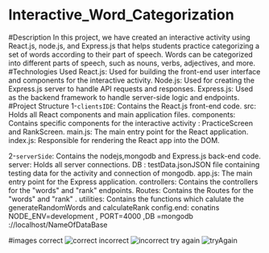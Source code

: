 # Interactive_Word_Categorization
#Description
In this project, we have created an interactive activity using React.js, node.js, and Express.js that helps students practice categorizing a set of words according to their part of speech. Words can be categorized into different parts of speech, such as nouns, verbs, adjectives, and more.
#Technologies Used
React.js: Used for building the front-end user interface and components for the interactive activity.
Node.js: Used for creating the Express.js server to handle API requests and responses.
Express.js: Used as the backend framework to handle server-side logic and endpoints.
#Project Structure
1-`clientsIDE`: Contains the React.js front-end code.
src: Holds all React components and main application files.
components: Contains specific components for the interactive activity : PracticeScreen and RankScreen.
main.js: The main entry point for the React application.
index.js: Responsible for rendering the React app into the DOM.

2-`serverSide`: Contains the nodejs,mongodb and  Express.js back-end code.
server: Holds all server connections.
DB : testData.jsonJSON file containing testing data for the activity and connection of mongodb.
app.js: The main entry point for the Express application.
controllers: Contains the controllers for the "words" and "rank" endpoints.
Routes: Contains the Routes for the "words" and "rank" .
utilities: Contains the functions which calulate the  generateRandomWords and calculateRank
config.end: conatins NODE_ENV=development , PORT=4000 ,DB =mongodb ://localhost/NameOfDataBase

#images
correct
![correct](https://github.com/MohamedAbdelRazek222/Interactive_Word_Categorization/assets/118555438/7de7c315-ffc4-4711-9115-a820745b5d03)
incorrect
![incorrect](https://github.com/MohamedAbdelRazek222/Interactive_Word_Categorization/assets/118555438/08edd9c9-0926-4e24-9aa4-ddd7b7eda28e)
try again
![tryAgain](https://github.com/MohamedAbdelRazek222/Interactive_Word_Categorization/assets/118555438/4d8e3559-0da5-4ce2-9231-ad5517183380)

